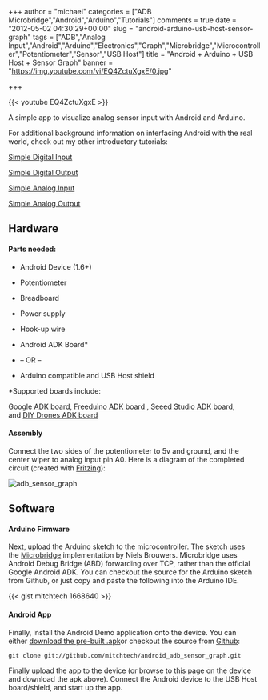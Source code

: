 +++
author = "michael"
categories = ["ADB Microbridge","Android","Arduino","Tutorials"]
comments = true
date = "2012-05-02 04:30:29+00:00"
slug = "android-arduino-usb-host-sensor-graph"
tags = ["ADB","Analog Input","Android","Arduino","Electronics","Graph","Microbridge","Microcontroller","Potentiometer","Sensor","USB Host"]
title = "Android + Arduino + USB Host + Sensor Graph"
banner = "https://img.youtube.com/vi/EQ4ZctuXgxE/0.jpg"

+++

{{< youtube EQ4ZctuXgxE >}}

A simple app to visualize analog sensor input with Android and Arduino.

For additional background information on interfacing Android with the real world, check out my other introductory tutorials:

[Simple Digital Input](http://mitchtech.net/android-arduino-usb-host-simple-digital-input/)

[Simple Digital Output](http://mitchtech.net/android-arduino-usb-host-simple-digital-output/)

[Simple Analog Input](http://mitchtech.net/android-arduino-usb-host-simple-analog-input/)

[Simple Analog Output](http://mitchtech.net/android-arduino-usb-host-simple-analog-output/)

## Hardware

#### Parts needed:

  * Android Device (1.6+)

  * Potentiometer

  * Breadboard

  * Power supply

  * Hook-up wire

  * Android ADK Board*

  * – OR –

  * Arduino compatible and USB Host shield

*Supported boards include:

[Google ADK board](http://www.rt-net.jp/shop/index.php?main_page=product_info&cPath=3_4&products_id=1), [Freeduino ADK board ](http://shop.moderndevice.com/products/freeduino-usb-host-board), [Seeed Studio ADK board](http://www.seeedstudio.com/depot/seeeduino-adk-main-board-p-846.html), and [DIY Drones ADK board](https://store.diydrones.com/ProductDetails.asp?ProductCode=BR-PhoneDrone)

#### Assembly

Connect the two sides of the potentiometer to 5v and ground, and the center wiper to analog input pin A0. Here is a diagram of the completed circuit (created with [Fritzing](http://fritzing.org/)):

![adb_sensor_graph](/img/adb_sensor_graph.png)

## Software

#### Arduino Firmware

Next, upload the Arduino sketch to the microcontroller. The sketch uses the [Microbridge](http://code.google.com/p/microbridge/) implementation by Niels Brouwers. Microbridge uses Android Debug Bridge (ABD) forwarding over TCP, rather than the official Google Android ADK. You can checkout the source for the Arduino sketch from Github, or just copy and paste the following into the Arduino IDE.

{{< gist mitchtech 1668640 >}}

#### Android App

Finally, install the Android Demo application onto the device. You can either [download the pre-built .apk](http://mitch-tech.appspot.com/adb/AdbSensorGraph.apk)or checkout the source from [Github](https://github.com/mitchtech/android_adb_sensor_graph):

```
git clone git://github.com/mitchtech/android_adb_sensor_graph.git
```

Finally upload the app to the device (or browse to this page on the device and download the apk above). Connect the Android device to the USB Host board/shield, and start up the app.

